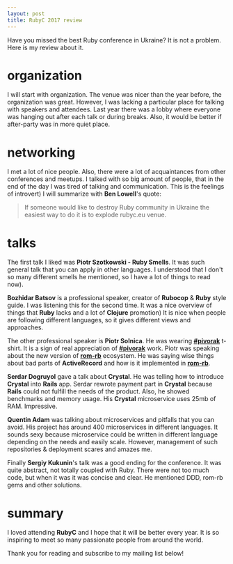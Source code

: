 ```yaml
---
layout: post
title: RubyC 2017 review
---
```


Have you missed the best Ruby conference in Ukraine?
It is not a problem. Here is my review about it.

# organization
I will start with organization. The venue was nicer than the year before, the organization was great. However, I was lacking a particular place for talking with speakers and attendees. Last year there was a lobby where everyone was hanging out after each talk or during breaks. Also, it would be better if after-party was in more quiet place.

# networking
I met a lot of nice people. Also, there were a lot of acquaintances from other conferences and meetups.
I talked with so big amount of people, that in the end of the day I was tired of talking and communication. This is the feelings of introvert)
I will summarize with **Ben Lowell**'s quote:
> If someone would like to destroy Ruby community in Ukraine the easiest way to do it is to explode rubyc.eu venue.

# talks

The first talk I liked was **Piotr Szotkowski - Ruby Smells**. It was such general talk that you can apply in other languages. I understood that I don't so many different smells he mentioned, so I have a lot of things to read now).

**Bozhidar Batsov** is a professional speaker, creator of **Rubocop** & **Ruby** style guide. I was listening this for the second time. It was a nice overview of things that **Ruby** lacks and a lot of **Clojure** promotion) It is nice when people are following different languages, so it gives different views and approaches.

The other professional speaker is **Piotr Solnica**. He was wearing [**#pivorak**](https://pivorak.com) t-shirt. It is a sign of real appreciation of [**#pivorak**](https://pivorak.com) work. Piotr was speaking about the new version of [**rom-rb**](http://rom-rb.org/) ecosystem. He was saying wise things about bad parts of **ActiveRecord** and how is it implemented in [**rom-rb**](http://rom-rb.org/).

**Serdar Dogruyol** gave a talk about **Crystal**. He was telling how to introduce **Crystal** into **Rails** app. Serdar rewrote payment part in **Crystal** because **Rails** could not fulfill the needs of the product. Also, he showed benchmarks and memory usage. His **Crystal** microservice uses 25mb of RAM. Impressive.

**Quentin Adam** was talking about microservices and pitfalls that you can avoid. His project has around 400 microservices in different languages. It sounds sexy because microservice could be written in different language depending on the needs and easily scale. However, management of such repositories & deployment scares and amazes me.

Finally **Sergiy Kukunin**'s talk was a good ending for the conference. It was quite abstract, not totally coupled with Ruby. There were not too much code, but when it was it was concise and clear. He mentioned DDD, rom-rb gems and other solutions.

# summary

I loved attending **RubyC** and I hope that it will be better every year.
It is so inspiring to meet so many passionate people from around the world.

Thank you for reading and subscribe to my mailing list below!
